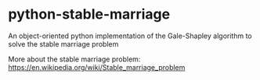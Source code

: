 # python-stable-marriage
An object-oriented python implementation of the Gale-Shapley algorithm to solve the stable marriage problem

More about the stable marriage problem: https://en.wikipedia.org/wiki/Stable_marriage_problem
